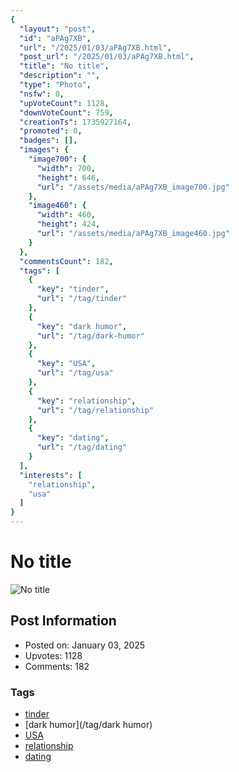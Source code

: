 ```yaml
---
{
  "layout": "post",
  "id": "aPAg7XB",
  "url": "/2025/01/03/aPAg7XB.html",
  "post_url": "/2025/01/03/aPAg7XB.html",
  "title": "No title",
  "description": "",
  "type": "Photo",
  "nsfw": 0,
  "upVoteCount": 1128,
  "downVoteCount": 759,
  "creationTs": 1735927164,
  "promoted": 0,
  "badges": [],
  "images": {
    "image700": {
      "width": 700,
      "height": 646,
      "url": "/assets/media/aPAg7XB_image700.jpg"
    },
    "image460": {
      "width": 460,
      "height": 424,
      "url": "/assets/media/aPAg7XB_image460.jpg"
    }
  },
  "commentsCount": 182,
  "tags": [
    {
      "key": "tinder",
      "url": "/tag/tinder"
    },
    {
      "key": "dark humor",
      "url": "/tag/dark-humor"
    },
    {
      "key": "USA",
      "url": "/tag/usa"
    },
    {
      "key": "relationship",
      "url": "/tag/relationship"
    },
    {
      "key": "dating",
      "url": "/tag/dating"
    }
  ],
  "interests": [
    "relationship",
    "usa"
  ]
}
---
```


# No title

![No title](/assets/media/aPAg7XB_image700.jpg)

## Post Information

- Posted on: January 03, 2025
- Upvotes: 1128
- Comments: 182

### Tags

- [tinder](/tag/tinder)
- [dark humor](/tag/dark humor)
- [USA](/tag/USA)
- [relationship](/tag/relationship)
- [dating](/tag/dating)
